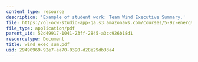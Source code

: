 ```yaml
---
content_type: resource
description: 'Example of student work: Team Wind Executive Summary.'
file: https://ol-ocw-studio-app-qa.s3.amazonaws.com/courses/5-92-energy-environment-and-society-spring-2007/2949096992e7ea700390d28e29db33a4_wind_exec_sum.pdf
file_type: application/pdf
parent_uid: 52d49917-1041-23ff-2845-a3cc926b18d1
resourcetype: Document
title: wind_exec_sum.pdf
uid: 29490969-92e7-ea70-0390-d28e29db33a4
---
```

